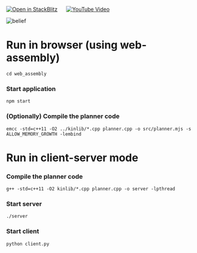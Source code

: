 [![Open in StackBlitz](https://developer.stackblitz.com/img/open_in_stackblitz_small.svg)](https://stackblitz.com/~/github/dibyendu/self-evaluation/tree/backend) &nbsp;&nbsp;&nbsp;&nbsp; <a alt='YouTube Video' href='https://youtu.be/R-qICICdEos' target='_blank'><img alt='YouTube Video' src='https://img.shields.io/badge/YouTube-red?style=flat&logo=youtube&logoColor=red&label=Watch%20on&labelColor=black'></a>




![belief](https://github.com/user-attachments/assets/77b3ee97-9630-4d39-97b8-f65cd83fdccb)


# Run in browser (using web-assembly)

`cd web_assembly`

### Start application
`npm start`

### (Optionally) Compile the planner code

`emcc -std=c++11 -O2 ../kinlib/*.cpp planner.cpp -o src/planner.mjs -s ALLOW_MEMORY_GROWTH -lembind`


# Run in client-server mode

### Compile the planner code

`g++ -std=c++11 -O2 kinlib/*.cpp planner.cpp -o server -lpthread`

### Start server
`./server`

### Start client
`python client.py`
